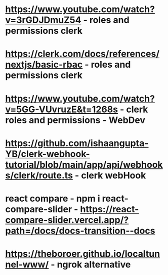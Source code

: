 # https://www.youtube.com/watch?v=3rGDJDmuZ54 - roles and permissions clerk

# https://clerk.com/docs/references/nextjs/basic-rbac - roles and permissions clerk

# https://www.youtube.com/watch?v=5GG-VUvruzE&t=1268s - clerk roles and permissions - WebDev

# https://github.com/ishaangupta-YB/clerk-webhook-tutorial/blob/main/app/api/webhooks/clerk/route.ts - clerk webHook

# react compare - npm i react-compare-slider - https://react-compare-slider.vercel.app/?path=/docs/docs-transition--docs

# https://theboroer.github.io/localtunnel-www/ - ngrok alternative